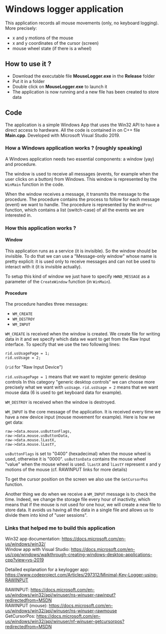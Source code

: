 # Windows logger application

This application records all mouse movements (only, no keyboard logging).
More precisely:
- x and y motions of the mouse
- x and y coordinates of the cursor (screen)
- mouse wheel state (if there is a wheel)

## How to use it ?

- Download the executable file **MouseLogger.exe** in the **Release** folder
- Put it in a folder
- Double click on **MouseLogger.exe** to launch it
- The application is now running and a new file has been created to store data

## Code

The application is a simple Windows App that uses the Win32 API to have a direct access to hardware.
All the code is contained in on C++ file **Main.cpp**.
Developed with Microsoft Visual Studio 2019.

### How a Windows application works ? (roughly speaking)

A Windows application needs two essential components: a window (yay) and procedure.

The window is used to receive all messages (events, for example when the user clicks on a button) from Windows.
This window is represented by the `WinMain` function in the code.

When the window receives a message, it transmits the message to the procedure.
The procedure contains the process to follow for each message (event) we want to handle.
The procedure is represented by the `WndProc` function, which contains a list (switch-case) of all the events we are interested in.

### How this application works ?

#### Window
This application runs as a service (it is invisible).
So the window should be invisible. To do that we can use a "Message-only window" whose name is pretty explicit: it is used only to receive messages and can not be used to interact with it (it is invisible actually).

To setup this kind of window we just have to specify `HWND_MESSAGE` as a parameter of the `CreateWindow` function (in `WinMain`).

#### Procedure
The procedure handles three messages:
- `WM_CREATE`
- `WM_DESTROY`
- `WM_INPUT`

`WM_CREATE` is received when the window is created. We create file for writing data in it and we specify which data we want to get from the Raw Input interface. To specify that we use the two following lines:
```
rid.usUsagePage = 1;
rid.usUsage = 2;
```
(`rid` for "Raw Input Device")

`rid.usUsagePage = 1` means that we want to register generic desktop controls
In this category "generic desktop controls" we can choose more precisely what we want with `usUsage`.
`rid.usUsage = 2` means that we want mouse data (6 is used to get keyboard data for example).

`WM_DESTROY` is received when the window is destroyed.

`WM_INPUT` is the core message of the application. It is received every time we have a new device input (mouse movement for example).
Here is how we get data:
```
raw->data.mouse.usButtonFlags,
raw->data.mouse.usButtonData,
raw->data.mouse.lLastX,
raw->data.mouse.lLastY,
```

`usButtonFlags` is set to "0400" (hexadecimal) when the mouse wheel is used, otherwise it is "0000".
`usButtonData` contains the mouse wheel "value" when the mouse wheel is used.
`lLastX` and `lLastY` represent x and y motions of the mouse
(cf. RAWINPUT links for more details)

To get the cursor position on the screen we also use the `GetCursorPos` function.

Another thing we do when we receive a `WM_INPUT` message is to check the time.
Indeed, we change the storage file every hour of inactivity, which means that if the mouse is not used for one hour, we will create a new file to store data. It avoids us having all the data in a single file and allows us to divide them into kind of "user sessions".


### Links that helped me to build this application
Win32 app documentation: https://docs.microsoft.com/en-us/windows/win32/  
Window app with Visual Studio: https://docs.microsoft.com/en-us/cpp/windows/walkthrough-creating-windows-desktop-applications-cpp?view=vs-2019  

Detailed explanation for a keylogger app: https://www.codeproject.com/Articles/297312/Minimal-Key-Logger-using-RAWINPUT  

RAWINPUT: https://docs.microsoft.com/en-us/windows/win32/api/winuser/ns-winuser-rawinput?redirectedfrom=MSDN  
RAWINPUT (mouse): https://docs.microsoft.com/en-us/windows/win32/api/winuser/ns-winuser-rawmouse  
GetCursorPos: https://docs.microsoft.com/en-us/windows/win32/api/winuser/nf-winuser-getcursorpos?redirectedfrom=MSDN  
